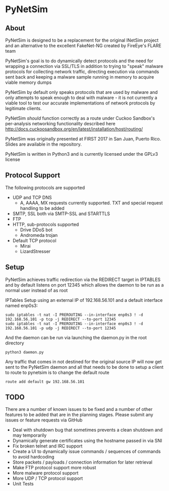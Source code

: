 PyNetSim
========

About
--

PyNetSim is designed to be a replacement for the original INetSim project and an alternative to the excellent FakeNet-NG 
created by FireEye's FLARE team

PyNetSim's goal is to do dynamically detect protocols and the need for wrapping a connection via SSL/TLS in addition to 
trying to "speak" malware protocols for collecting network traffic, directing execution via commands sent back and 
keeping a malware sample running in memory to acquire viable memory dumps

PyNetSim by default only speaks protocols that are used by malware and only attempts to speak enough to deal with 
malware - it is not currently a viable tool to test our accurate implementations of network protocols by legitimate 
clients. 

PyNetSim *should* function correctly as a route under Cuckoo Sandbox's per-analysis networking functionality described 
here http://docs.cuckoosandbox.org/en/latest/installation/host/routing/

PyNetSim was originally presented at FIRST 2017 in San Juan, Puerto Rico. Slides are available in the repository.

PyNetSim is written in Python3 and is currently licensed under the GPLv3 license


Protocol Support
----------------
The following protocols are supported

* UDP and TCP DNS
  * A, AAAA, MX requests currently supported. TXT and special request handling to be added
* SMTP, SSL both via SMTP-SSL and STARTTLS
* FTP
* HTTP, sub-protocols supported
  * Drive DDoS bot
  * Andromeda trojan
* Default TCP protocol
  * Mirai
  * LizardStresser

Setup
-----
PyNetSim achieves traffic redirection via the REDIRECT target in IPTABLES and by default listens on port 12345 which 
allows the daemon to be run as a normal user instead of as root

IPTables Setup using an external IP of 192.168.56.101 and a default interface named enp0s3:

    sudo iptables -t nat -I PREROUTING --in-interface enp0s3 ! -d 192.168.56.101 -p tcp -j REDIRECT --to-port 12345
    sudo iptables -t nat -I PREROUTING --in-interface enp0s3 ! -d 192.168.56.101 -p udp -j REDIRECT --to-port 12345
   
And the daemon can be run via launching the daemon.py in the root directory

    python3 daemon.py

Any traffic that comes in not destined for the original source IP will now get sent to the PyNetSim daemon and all that needs to be done to setup a client to route to pynetsim is to change the default route

    route add default gw 192.168.56.101
    
   

TODO
----
There are a number of known issues to be fixed and a number of other features to be added that are in the planning stages. Please submit any issues or feature requests via GitHub
* Deal with shutdown bug that sometimes prevents a clean shutdown and may temporarily 
* Dynamically generate certificates using the hostname passed in via SNI
* Fix broken telnet and IRC support
* Create a UI to dynamically issue commands / sequences of commands to avoid hardcoding
* Store packets / payloads / connection information for later retrieval
* Make FTP protocol support more robust
* More malware protocol support
* More UDP / TCP protocol support
* Unit Tests